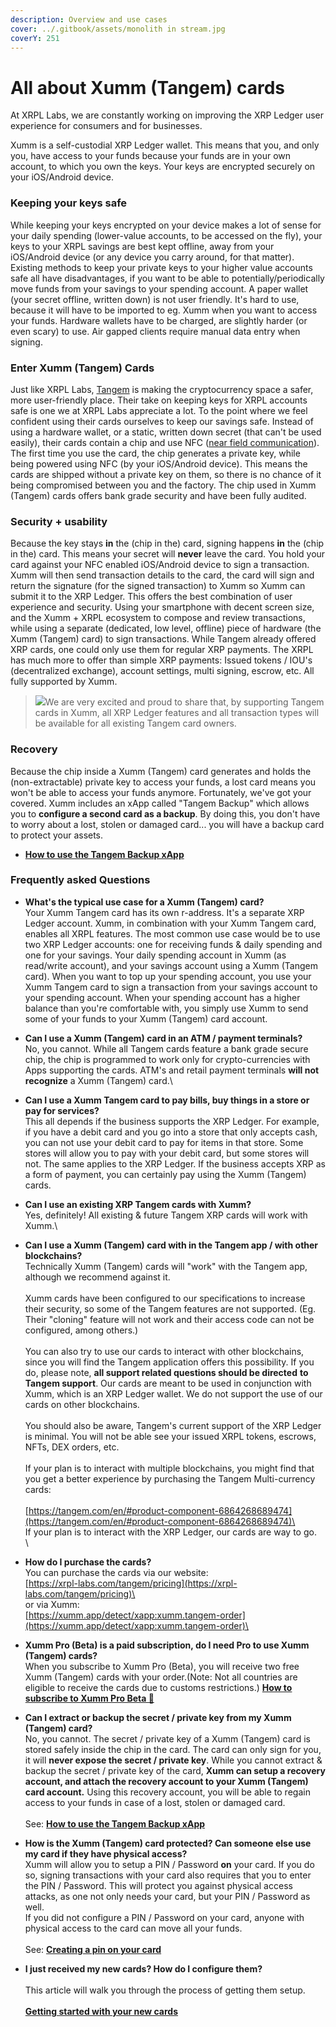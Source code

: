 ```yaml
---
description: Overview and use cases
cover: ../.gitbook/assets/monolith in stream.jpg
coverY: 251
---
```


# All about Xumm (Tangem) cards

At XRPL Labs, we are constantly working on improving the XRP Ledger user experience for consumers and for businesses.

Xumm is a self-custodial XRP Ledger wallet. This means that you, and only you, have access to your funds because your funds are in your own account, to which you own the keys. Your keys are encrypted securely on your iOS/Android device.

### **Keeping your keys safe**

While keeping your keys encrypted on your device makes a lot of sense for your daily spending (lower-value accounts, to be accessed on the fly), your keys to your XRPL savings are best kept offline, away from your iOS/Android device (or any device you carry around, for that matter). Existing methods to keep your private keys to your higher value accounts safe all have disadvantages, if you want to be able to potentially/periodically move funds from your savings to your spending account. A paper wallet (your secret offline, written down) is not user friendly. It's hard to use, because it will have to be imported to eg. Xumm when you want to access your funds. Hardware wallets have to be charged, are slightly harder (or even scary) to use. Air gapped clients require manual data entry when signing.

### **Enter Xumm (Tangem) Cards**

Just like XRPL Labs, [Tangem](https://shop.tangem.com/pages/start) is making the cryptocurrency space a safer, more user-friendly place. Their take on keeping keys for XRPL accounts safe is one we at XRPL Labs appreciate a lot. To the point where we feel confident using their cards ourselves to keep our savings safe. Instead of using a hardware wallet, or a static, written down secret (that can't be used easily), their cards contain a chip and use NFC ([near field communication](https://nl.wikipedia.org/wiki/Near-field\_communication)). The first time you use the card, the chip generates a private key, while being powered using NFC (by your iOS/Android device). This means the cards are shipped without a private key on them, so there is no chance of it being compromised between you and the factory. The chip used in Xumm (Tangem) cards offers bank grade security and have been fully audited.

### **Security + usability**

Because the key stays **in** the (chip in the) card, signing happens **in** the (chip in the) card. This means your secret will **never** leave the card. You hold your card against your NFC enabled iOS/Android device to sign a transaction. Xumm will then send transaction details to the card, the card will sign and return the signature (for the signed transaction) to Xumm so Xumm can submit it to the XRP Ledger. This offers the best combination of user experience and security. Using your smartphone with decent screen size, and the Xumm + XRPL ecosystem to compose and review transactions, while using a separate (dedicated, low level, offline) piece of hardware (the Xumm (Tangem) card) to sign transactions. While Tangem already offered XRP cards, one could only use them for regular XRP payments. The XRPL has much more to offer than simple XRP payments: Issued tokens / IOU's (decentralized exchange), account settings, multi signing, escrow, etc. All fully supported by Xumm.

> ![](https://coil.com/static/media/quote.7f7bd428.svg)We are very excited and proud to share that, by supporting Tangem cards in Xumm, all XRP Ledger features and all transaction types will be available for all existing Tangem card owners.

### **Recovery**

Because the chip inside a Xumm (Tangem) card generates and holds the (non-extractable) private key to access your funds, a lost card means you won't be able to access your funds anymore. Fortunately, we've got your covered. Xumm includes an xApp called "Tangem Backup" which allows you to **configure a second card as a backup**. By doing this, you don't have to worry about a lost, stolen or damaged card... you will have a backup card to protect your assets.&#x20;

* [**How to use the Tangem Backup xApp**](how-to-configure-a-backup-signing-account.md)

### &#x20;Frequently asked Questions

* **What's the typical use case for a Xumm (Tangem) card?**\
  Your Xumm Tangem card has its own r-address. It's a separate XRP Ledger account. Xumm, in combination with your Xumm Tangem card, enables all XRPL features. The most common use case would be to use two XRP Ledger accounts: one for receiving funds & daily spending and one for your savings. Your daily spending account in Xumm (as read/write account), and your savings account using a Xumm (Tangem card). When you want to top up your spending account, you use your Xumm Tangem card to sign a transaction from your savings account to your spending account. When your spending account has a higher balance than you're comfortable with, you simply use Xumm to send some of your funds to your Xumm (Tangem) card account.\
  &#x20;
* **Can I use a Xumm (Tangem) card in an ATM / payment terminals?**\
  No, you cannot. While all Tangem cards feature a bank grade secure chip, the chip is programmed to work only for crypto-currencies with Apps supporting the cards. ATM's and retail payment terminals **will not recognize** a Xumm (Tangem) card.\

* **Can I use a Xumm Tangem card to pay bills, buy things in a store or pay for services?**\
  This all depends if the business supports the XRP Ledger.  For example, if you have a debit card and you go into a store that only accepts cash, you can not use your debit card to pay for items in that store. Some stores will allow you to pay with your debit card, but some stores will not. The same applies to the XRP Ledger. If the business accepts XRP as a form of payment, you can certainly pay using the Xumm (Tangem) cards.\
  &#x20;
* **Can I use an existing XRP Tangem cards with Xumm?**\
  Yes, definitely! All existing & future Tangem XRP cards will work with Xumm.\

* **Can I use a Xumm (Tangem) card with in the Tangem app / with other blockchains?**\
  Technically Xumm (Tangem) cards will "work" with the Tangem app, although we recommend against it. \
  \
  Xumm cards have been configured to our specifications to increase their security, so some of the Tangem features are not supported. (Eg. Their "cloning" feature will not work and their access code can not be configured, among others.)\
  \
  You can also try to use our cards to interact with other blockchains, since you will find the Tangem application offers this possibility. If you do, please note,   **all support related questions should be directed** **to Tangem support**. Our cards are meant to be used in conjunction with Xumm, which is an XRP Ledger wallet. We do not support the use of our cards on other blockchains.\
  \
  You should also be aware, Tangem's current support of the XRP Ledger is minimal. You will not be able see your issued XRPL tokens, escrows, NFTs, DEX orders, etc.\
  \
  If your plan is to interact with multiple blockchains, you might find that you get a better experience by purchasing the Tangem Multi-currency cards:\
  \
  [https://tangem.com/en/#product-component-6864268689474](https://tangem.com/en/#product-component-6864268689474)\
  \
  If your plan is to interact with the XRP Ledger, our cards are way to go.\
  \

* **How do I purchase the cards?**\
  You can purchase the cards via our website:\
  [https://xrpl-labs.com/tangem/pricing](https://xrpl-labs.com/tangem/pricing)\
  \
  or via Xumm:\
  [https://xumm.app/detect/xapp:xumm.tangem-order](https://xumm.app/detect/xapp:xumm.tangem-order)\

* **Xumm Pro (Beta) is a paid subscription, do I need Pro to use Xumm (Tangem) cards?**\
  When you subscribe to Xumm Pro (Beta), you will receive two free Xumm (Tangem) cards with your order.(Note: Not all countries are eligible to receive the cards due to customs restrictions.) [**How to subscribe to Xumm Pro Beta 🎉**](../xumm-pro-beta/how-to-subscribe-to-pro.md)\
  &#x20;
* **Can I extract or backup the secret / private key from my Xumm (Tangem) card?**\
  No, you cannot. The secret / private key of a Xumm (Tangem) card is stored safely inside the chip in the card. The card can only sign for you, it will **never expose the secret / private key**. While you cannot extract & backup the secret / private key of the card, **Xumm can setup a recovery account, and attach the recovery account to your Xumm (Tangem) card account.** Using this recovery account, you will be able to regain access to your funds in case of a lost, stolen or damaged card.\
  \
  See: [**How to use the Tangem Backup xApp**](how-to-configure-a-backup-signing-account.md)\
  &#x20;
* **How is the Xumm (Tangem) card protected? Can someone else use my card if they have physical access?**\
  Xumm will allow you to setup a PIN / Password **on** your card. If you do so, signing transactions with your card also requires that you to enter the PIN / Password. This will protect you against physical access attacks, as one not only needs your card, but your PIN / Password as well.\
  If you did not configure a PIN / Password on your card, anyone with physical access to the card can move all your funds.\
  &#x20;\
  See: [**Creating a pin on your card**](creating-a-pin-on-your-xumm-tangem-card.md)\
  &#x20; &#x20;
* **I just received my new cards? How do I configure them?**\
  \
  This article will walk you through the process of getting them setup.\
  \
  [**Getting started with your new cards**](getting-started.md)
